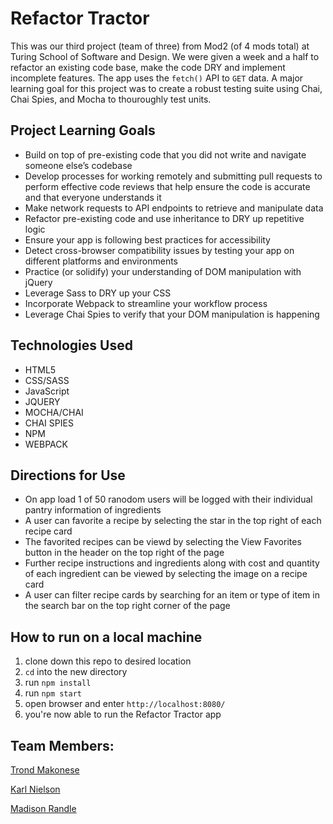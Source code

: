 # Refactor Tractor
This was our third project (team of three) from Mod2 (of 4 mods total) at Turing School of Software and Design. We were given a week and a half to refactor an existing code base, make the code DRY and implement incomplete features. The app uses the `fetch()` API to `GET` data. A major learning goal for this project was to create a robust testing suite using Chai, Chai Spies, and Mocha to thouroughly test units.

## Project Learning Goals
* Build on top of pre-existing code that you did not write and navigate someone else’s codebase
* Develop processes for working remotely and submitting pull requests to perform effective code reviews that help ensure the code is accurate and that everyone understands it
* Make network requests to API endpoints to retrieve and manipulate data
* Refactor pre-existing code and use inheritance to DRY up repetitive logic
* Ensure your app is following best practices for accessibility
* Detect cross-browser compatibility issues by testing your app on different platforms and environments
* Practice (or solidify) your understanding of DOM manipulation with jQuery
* Leverage Sass to DRY up your CSS
* Incorporate Webpack to streamline your workflow process
* Leverage Chai Spies to verify that your DOM manipulation is happening

## Technologies Used
* HTML5
* CSS/SASS
* JavaScript
* JQUERY
* MOCHA/CHAI
* CHAI SPIES
* NPM
* WEBPACK

## Directions for Use
* On app load 1 of 50 ranodom users will be logged with their individual pantry information of ingredients
* A user can favorite a recipe by selecting the star in the top right of each recipe card
* The favorited recipes can be viewd by selecting the View Favorites button in the header on the top right of the page
* Further recipe instructions and ingredients along with cost and quantity of each ingredient can be viewed by selecting the image on a recipe card
* A user can filter recipe cards by searching for an item or type of item in the search bar on the top right corner of the page


## How to run on a local machine
1. clone down this repo to desired location
2. `cd` into the new directory
3. run `npm install`
4. run `npm start`
5. open browser and enter `http://localhost:8080/`
5. you're now able to run the Refactor Tractor app

## Team Members:
[Trond Makonese](https://github.com/Trond240)

[Karl Nielson](https://github.com/Karlfunhouse)

[Madison Randle](https://github.com/madisonrandle)
